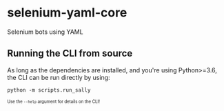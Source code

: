 # selenium-yaml-core
Selenium bots using YAML

## Running the CLI from source

As long as the dependencies are installed, and you're using Python>=3.6, the CLI can be run directly by using:

```python -m scripts.run_sally```

<sub><sup>Use the `--help` argument for details on the CLI!</sup></sub>

